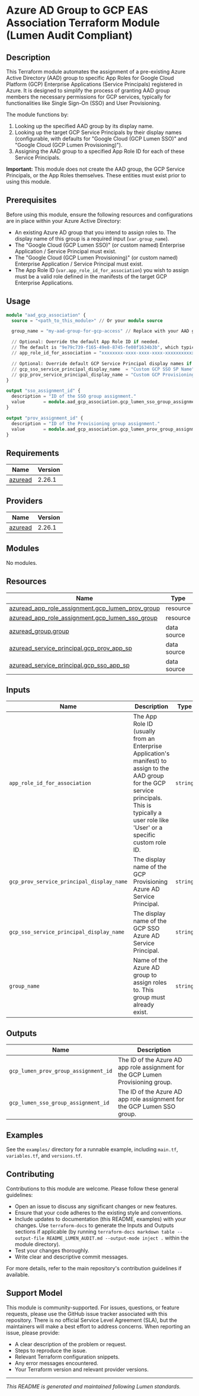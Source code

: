 # Azure AD Group to GCP EAS Association Terraform Module (Lumen Audit Compliant)

## Description

This Terraform module automates the assignment of a pre-existing Azure Active Directory (AAD) group to specific App Roles for Google Cloud Platform (GCP) Enterprise Applications (Service Principals) registered in Azure. It is designed to simplify the process of granting AAD group members the necessary permissions for GCP services, typically for functionalities like Single Sign-On (SSO) and User Provisioning.

The module functions by:
1.  Looking up the specified AAD group by its display name.
2.  Looking up the target GCP Service Principals by their display names (configurable, with defaults for "Google Cloud (GCP Lumen SSO)" and "Google Cloud (GCP Lumen Provisioning)").
3.  Assigning the AAD group to a specified App Role ID for each of these Service Principals.

**Important:** This module does not create the AAD group, the GCP Service Principals, or the App Roles themselves. These entities must exist prior to using this module.

## Prerequisites

Before using this module, ensure the following resources and configurations are in place within your Azure Active Directory:

-   An existing Azure AD group that you intend to assign roles to. The display name of this group is a required input (`var.group_name`).
-   The "Google Cloud (GCP Lumen SSO)" (or custom named) Enterprise Application / Service Principal must exist.
-   The "Google Cloud (GCP Lumen Provisioning)" (or custom named) Enterprise Application / Service Principal must exist.
-   The App Role ID (`var.app_role_id_for_association`) you wish to assign must be a valid role defined in the manifests of the target GCP Enterprise Applications.

## Usage

```terraform
module "aad_gcp_association" {
  source = "<path_to_this_module>" // Or your module source

  group_name = "my-aad-group-for-gcp-access" // Replace with your AAD group's display name

  // Optional: Override the default App Role ID if needed.
  // The default is "9e79c739-f165-49e8-8745-fe08f1634b3b", which typically represents the 'User' role for many enterprise apps.
  // app_role_id_for_association = "xxxxxxxx-xxxx-xxxx-xxxx-xxxxxxxxxxxx"

  // Optional: Override default GCP Service Principal display names if they differ in your environment
  // gcp_sso_service_principal_display_name  = "Custom GCP SSO SP Name"
  // gcp_prov_service_principal_display_name = "Custom GCP Provisioning SP Name"
}

output "sso_assignment_id" {
  description = "ID of the SSO group assignment."
  value       = module.aad_gcp_association.gcp_lumen_sso_group_assignment_id
}

output "prov_assignment_id" {
  description = "ID of the Provisioning group assignment."
  value       = module.aad_gcp_association.gcp_lumen_prov_group_assignment_id
}
```

<!-- BEGIN_TF_DOCS -->
## Requirements

| Name | Version |
|------|---------|
| <a name="requirement_azuread"></a> [azuread](#requirement\_azuread) | 2.26.1 |

## Providers

| Name | Version |
|------|---------|
| <a name="provider_azuread"></a> [azuread](#provider\_azuread) | 2.26.1 |

## Modules

No modules.

## Resources

| Name | Type |
|------|------|
| [azuread_app_role_assignment.gcp_lumen_prov_group](https://registry.terraform.io/providers/hashicorp/azuread/2.26.1/docs/resources/app_role_assignment) | resource |
| [azuread_app_role_assignment.gcp_lumen_sso_group](https://registry.terraform.io/providers/hashicorp/azuread/2.26.1/docs/resources/app_role_assignment) | resource |
| [azuread_group.group](https://registry.terraform.io/providers/hashicorp/azuread/2.26.1/docs/data-sources/group) | data source |
| [azuread_service_principal.gcp_prov_app_sp](https://registry.terraform.io/providers/hashicorp/azuread/2.26.1/docs/data-sources/service_principal) | data source |
| [azuread_service_principal.gcp_sso_app_sp](https://registry.terraform.io/providers/hashicorp/azuread/2.26.1/docs/data-sources/service_principal) | data source |

## Inputs

| Name                                            | Description                                                                                                                                                                           | Type     | Default                                   | Required   |
|-------------------------------------------------|---------------------------------------------------------------------------------------------------------------------------------------------------------------------------------------|----------|-------------------------------------------|:----------:|
| `app_role_id_for_association`                 | The App Role ID (usually from an Enterprise Application's manifest) to assign to the AAD group for the GCP service principals. This is typically a user role like 'User' or a specific custom role ID. | `string` | `"9e79c739-f165-49e8-8745-fe08f1634b3b"`    | no         |
| `gcp_prov_service_principal_display_name`       | The display name of the GCP Provisioning Azure AD Service Principal.                                                                                                                    | `string` | `"Google Cloud (GCP Lumen Provisioning)"` | no         |
| `gcp_sso_service_principal_display_name`        | The display name of the GCP SSO Azure AD Service Principal.                                                                                                                               | `string` | `"Google Cloud (GCP Lumen SSO)"`          | no         |
| `group_name`                                    | Name of the Azure AD group to assign roles to. This group must already exist.                                                                                                           | `string` | n/a                                       | yes        |

## Outputs

| Name                                         | Description                                                                          |
|----------------------------------------------|--------------------------------------------------------------------------------------|
| `gcp_lumen_prov_group_assignment_id`         | The ID of the Azure AD app role assignment for the GCP Lumen Provisioning group.     |
| `gcp_lumen_sso_group_assignment_id`          | The ID of the Azure AD app role assignment for the GCP Lumen SSO group.              |
<!-- END_TF_DOCS -->

## Examples

See the `examples/` directory for a runnable example, including `main.tf`, `variables.tf`, and `versions.tf`.

## Contributing

Contributions to this module are welcome. Please follow these general guidelines:
- Open an issue to discuss any significant changes or new features.
- Ensure that your code adheres to the existing style and conventions.
- Include updates to documentation (this README, examples) with your changes. Use `terraform-docs` to generate the Inputs and Outputs sections if applicable (by running `terraform-docs markdown table --output-file README_LUMEN_AUDIT.md --output-mode inject .` within the module directory).
- Test your changes thoroughly.
- Write clear and descriptive commit messages.

For more details, refer to the main repository's contribution guidelines if available.

## Support Model

This module is community-supported. For issues, questions, or feature requests, please use the GitHub issue tracker associated with this repository. There is no official Service Level Agreement (SLA), but the maintainers will make a best effort to address concerns. When reporting an issue, please provide:
- A clear description of the problem or request.
- Steps to reproduce the issue.
- Relevant Terraform configuration snippets.
- Any error messages encountered.
- Your Terraform version and relevant provider versions.

---
*This README is generated and maintained following Lumen standards.*

